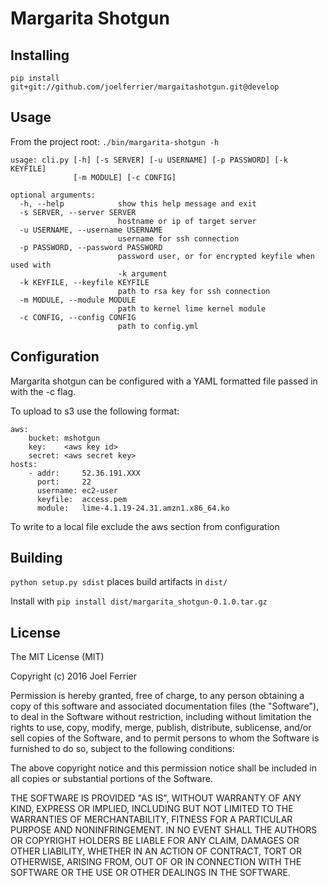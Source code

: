 # Margarita Shotgun

## Installing

`pip install git+git://github.com/joelferrier/margaitashotgun.git@develop`

## Usage

From the project root: `./bin/margarita-shotgun -h`


    usage: cli.py [-h] [-s SERVER] [-u USERNAME] [-p PASSWORD] [-k KEYFILE]
                  [-m MODULE] [-c CONFIG]
    
    optional arguments:
      -h, --help            show this help message and exit
      -s SERVER, --server SERVER
                            hostname or ip of target server
      -u USERNAME, --username USERNAME
                            username for ssh connection
      -p PASSWORD, --password PASSWORD
                            password user, or for encrypted keyfile when used with
                            -k argument
      -k KEYFILE, --keyfile KEYFILE
                            path to rsa key for ssh connection
      -m MODULE, --module MODULE
                            path to kernel lime kernel module
      -c CONFIG, --config CONFIG
                            path to config.yml

## Configuration

Margarita shotgun can be configured with a YAML formatted file passed in with the -c flag.  
  
To upload to s3 use the following format:  

    aws:
        bucket: mshotgun
        key:    <aws key id>
        secret: <aws secret key>
    hosts:
        - addr:     52.36.191.XXX
          port:     22
          username: ec2-user
          keyfile:  access.pem
          module:   lime-4.1.19-24.31.amzn1.x86_64.ko

To write to a local file exclude the aws section from configuration  

## Building

`python setup.py sdist` places build artifacts in `dist/`  

Install with `pip install dist/margarita_shotgun-0.1.0.tar.gz`  

## License

The MIT License (MIT)

Copyright (c) 2016 Joel Ferrier

Permission is hereby granted, free of charge, to any person obtaining a copy
of this software and associated documentation files (the "Software"), to deal
in the Software without restriction, including without limitation the rights
to use, copy, modify, merge, publish, distribute, sublicense, and/or sell
copies of the Software, and to permit persons to whom the Software is
furnished to do so, subject to the following conditions:

The above copyright notice and this permission notice shall be included in all
copies or substantial portions of the Software.

THE SOFTWARE IS PROVIDED "AS IS", WITHOUT WARRANTY OF ANY KIND, EXPRESS OR
IMPLIED, INCLUDING BUT NOT LIMITED TO THE WARRANTIES OF MERCHANTABILITY,
FITNESS FOR A PARTICULAR PURPOSE AND NONINFRINGEMENT. IN NO EVENT SHALL THE
AUTHORS OR COPYRIGHT HOLDERS BE LIABLE FOR ANY CLAIM, DAMAGES OR OTHER
LIABILITY, WHETHER IN AN ACTION OF CONTRACT, TORT OR OTHERWISE, ARISING FROM,
OUT OF OR IN CONNECTION WITH THE SOFTWARE OR THE USE OR OTHER DEALINGS IN THE
SOFTWARE.
